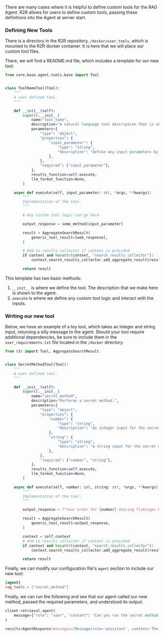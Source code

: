 There are many cases where it is helpful to define custom tools for the RAG Agent. R2R allows for users to define custom tools, passing these definitions into the Agent at server start.

### Defining New Tools
There is a directory in the R2R repository, `/docker/user_tools`, which is mounted to the R2R docker container. It is here that we will place our custom tool files.

There, we will find a README.md file, which includes a template for our new tool:


```python
from core.base.agent.tools.base import Tool


class ToolNameTool(Tool):
    """
    A user defined tool.
    """

    def __init__(self):
        super().__init__(
            name="tool_name",
            description="A natural language tool description that is shown to the agent.",
            parameters={
                "type": "object",
                "properties": {
                    "input_parameter": {
                        "type": "string",
                        "description": "Define any input parameters by their name and type",
                    },
                },
                "required": ["input_parameter"],
            },
            results_function=self.execute,
            llm_format_function=None,
        )

    async def execute(self, input_parameter: str, *args, **kwargs):
        """
        Implementation of the tool.
        """

        # Any custom tool logic can go here

        output_response = some_method(input_parameter)

        result = AggregateSearchResult(
            generic_tool_result=[web_response],
        )

        # Add to results collector if context is provided
        if context and hasattr(context, "search_results_collector"):
            context.search_results_collector.add_aggregate_result(result)

        return result
```

This template has two basic methods:

1. `__init__` is where we define the tool. The description that we make here is shown to the agent.
2. `execute` is where we define any custom tool logic and interact with the inputs.

### Writing our new tool

Below, we have an example of a toy tool, which takes an integer and string input, returning a silly message to the agent. Should your tool require additional dependencies, be sure to include them in the `user_requirements.txt` file located in the `/docker` directory.

```python
from r2r import Tool, AggregateSearchResult


class SecretMethodTool(Tool):
    """
    A user defined tool.
    """

    def __init__(self):
        super().__init__(
            name="secret_method",
            description="Performs a secret method.",
            parameters={
                "type": "object",
                "properties": {
                    "number": {
                        "type": "string",
                        "description": "An integer input for the secret method.",
                    },
                    "string": {
                        "type": "string",
                        "description": "A string input for the secret method.",
                    },
                },
                "required": ["number", "string"],
            },
            results_function=self.execute,
            llm_format_function=None,
        )

    async def execute(self, number: int, string: str, *args, **kwargs):
        """
        Implementation of the tool.
        """

        output_response = f"Your order for {number} dancing flamingos has been received. They will arrive by unicycle courier within 3-5 business dreams. Please prepare {string} for them."

        result = AggregateSearchResult(
            generic_tool_result=output_response,
        )

        context = self.context
        # Add to results collector if context is provided
        if context and hasattr(context, "search_results_collector"):
            context.search_results_collector.add_aggregate_result(result)

        return result
```

Finally, we can modify our configuration file's `agent` section to include our new tool:

```toml
[agent]
rag_tools = ["secret_method"]
```


Finally, we can run the following and see that our agent called our new method, passed the required parameters, and understood its output:

```python
client.retrieval.agent(
    message={"role": "user", "content": "Can you run the secret method tool? Feel free to use any parameters you want. I just want to see the output."},
)
```

```zsh
results=AgentResponse(messages=[Message(role='assistant', content='The secret method tool produced the following output:\n\n"Your order for 42 dancing flamingos has been received. They will arrive by unicycle courier within 3-5 business dreams. Please prepare Hello, World! for them."\n\nThis whimsical response seems to be a playful and humorous output generated by the tool.', name=None, function_call=None, tool_calls=None, tool_call_id=None, metadata={'citations': [], 'tool_calls': [{'name': 'secret_method', 'args': '{"number":"42","string":"Hello, World!"}'}], 'aggregated_search_result': '[]'}, structured_content=None, image_url=None, image_data=None)], conversation_id='12ad2d6b-1429-48ea-9077-711726d8cfde')
```
